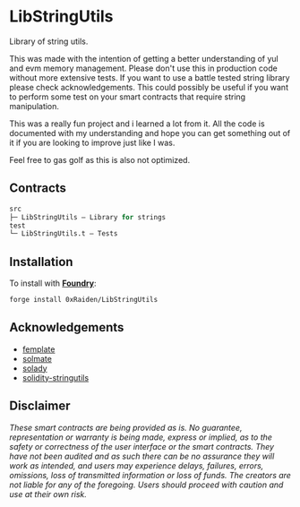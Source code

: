 # LibStringUtils

Library of string utils.

This was made with the intention of getting a better understanding of yul and evm memory management. Please don't use this in production code without more extensive tests. If you want to use a battle tested string library please check acknowledgements.
This could possibly be useful if you want to perform some test on your smart contracts that require string manipulation.

This was a really fun project and i learned a lot from it. All the code is documented with my understanding and hope you can get something out of it if you are looking to improve just like I was.

Feel free to gas golf as this is also not optimized.

## Contracts

```ml
src
├─ LibStringUtils — Library for strings
test
└─ LibStringUtils.t — Tests
```

## Installation

To install with [**Foundry**](https://github.com/gakonst/foundry):

```sh
forge install 0xRaiden/LibStringUtils
```

## Acknowledgements

- [femplate](https://github.com/abigger87/femplate)
- [solmate](https://github.com/transmissions11/solmate)
- [solady](https://github.com/Vectorized/solady)
- [solidity-stringutils](https://github.com/Arachnid/solidity-stringutils)


## Disclaimer

_These smart contracts are being provided as is. No guarantee, representation or warranty is being made, express or implied, as to the safety or correctness of the user interface or the smart contracts. They have not been audited and as such there can be no assurance they will work as intended, and users may experience delays, failures, errors, omissions, loss of transmitted information or loss of funds. The creators are not liable for any of the foregoing. Users should proceed with caution and use at their own risk._
